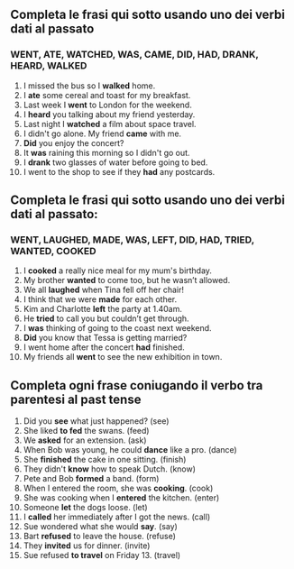 ## Completa le frasi qui sotto usando uno dei verbi dati al passato  
### WENT, ATE, WATCHED, WAS, CAME, DID, HAD, DRANK, HEARD, WALKED  

1. I missed the bus so I **walked** home.
2. I **ate** some cereal and toast for my breakfast.
3. Last week I **went** to London for the weekend.
4. I **heard** you talking about my friend yesterday.
5. Last night I **watched** a film about space travel.
6. I didn't go alone. My friend **came** with me.
7. **Did** you enjoy the concert?
8. It **was** raining this morning so I didn't go out.
9. I **drank** two glasses of water before going to bed.
10. I went to the shop to see if they **had** any postcards.


## Completa le frasi qui sotto usando uno dei verbi dati al passato:
### WENT, LAUGHED, MADE, WAS, LEFT, DID, HAD, TRIED, WANTED, COOKED
1. I **cooked** a really nice meal for my mum's birthday.
2. My brother **wanted** to come too, but he wasn’t allowed.
3. We all **laughed** when Tina fell off her chair!
4. I think that we were **made** for each other.
5. Kim and Charlotte **left** the party at 1.40am.
6. He **tried** to call you but couldn’t get through.
7. I **was** thinking of going to the coast next weekend.
8. **Did** you know that Tessa is getting married?
9. I went home after the concert **had** finished.
10. My friends all **went** to see the new exhibition in town.


## Completa ogni frase coniugando il verbo tra parentesi al past tense

1. Did you **see** what just happened? (see)
2. She liked **to fed** the swans. (feed)
3. We **asked** for an extension. (ask)
4. When Bob was young, he could **dance** like a pro. (dance)
5. She **finished** the cake in one sitting. (finish)
6. They didn't **know** how to speak Dutch. (know)
7. Pete and Bob **formed** a band. (form)
8. When I entered the room, she was **cooking**. (cook)
9. She was cooking when I **entered** the kitchen. (enter)
10. Someone **let** the dogs loose. (let)
11. I **called** her immediately after I got the news. (call)
12. Sue wondered what she would **say**. (say)
13. Bart **refused** to leave the house. (refuse)
14. They **invited** us for dinner. (invite)
15. Sue refused **to travel** on Friday 13. (travel)